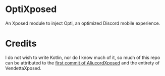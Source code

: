 # OptiXposed
An Xposed module to inject Opti, an optimized Discord mobile experience.

# Credits
I do not wish to write Kotlin, nor do I know much of it, so much of this repo can be attributed to the [first commit of AliucordXposed](https://github.com/Aliucord/AliucordXposed/commit/79ad1e224d598643057cd057c83fab851e89ac82) and the entirety of VendettaXposed.
